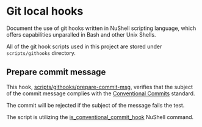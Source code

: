 # Git local hooks

Document the use of git hooks written in NuShell scripting language, which offers capabilities unparalled in Bash and other Unix Shells.

All of the git hook scripts used in this project are stored under `scripts/githooks` directory.

## Prepare commit message

This hook, [scripts/githooks/prepare-commit-msg](../scripts/githooks/prepare-commit-msg), verifies that the subject of the commit message complies with the [Conventional Commits](https://www.conventionalcommits.org/en/v1.0.0/) standard.

The commit will be rejected if the subject of the message fails the test.

The script is utilizing the [is_conventional_commit_hook](../scripts/agit/core.nu) NuShell command.


